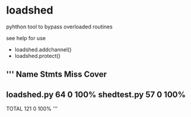 # loadshed
pyhthon tool to bypass overloaded routines

see help for use
- loadshed.addchannel()
- loadshed.protect()

'''
Name          Stmts   Miss  Cover
---------------------------------
loadshed.py      64      0   100%
shedtest.py      57      0   100%
---------------------------------
TOTAL           121      0   100%
'''

